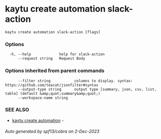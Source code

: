 # kaytu create automation slack-action



```
kaytu create automation slack-action [flags]
```

### Options

```
  -h, --help             help for slack-action
      --request string   Request Body
```

### Options inherited from parent commands

```
      --filter string           columns to display. syntax: https://github.com/teacat/jsonfilter#syntax
      --output-type string      output type [summary, json, csv, list, table] (default &amp;quot;summary&amp;quot;)
      --workspace-name string   
```

### SEE ALSO

* [kaytu create automation](kaytu_create_automation)	 - 

###### Auto generated by spf13/cobra on 2-Dec-2023
